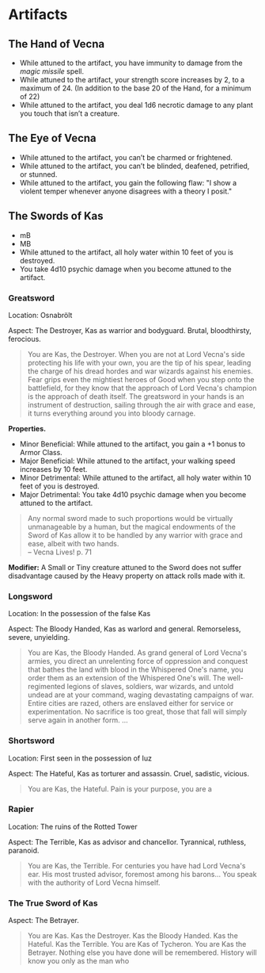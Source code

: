 # Artifacts

## The Hand of Vecna

- While attuned to the artifact, you have immunity to damage from the *magic missile* spell.
- While attuned to the artifact, your strength score increases by 2, to a maximum of 24. (In addition to the base 20 of the Hand, for a minimum of 22)
- While attuned to the artifact, you deal 1d6 necrotic damage to any plant you touch that isn’t a creature.

## The Eye of Vecna

- While attuned to the artifact, you can’t be charmed or frightened.
- While attuned to the artifact, you can’t be blinded, deafened, petrified, or stunned.
- While attuned to the artifact, you gain the following flaw: "I show a violent temper whenever anyone disagrees with a theory I posit."

## The Swords of Kas

- mB
- MB
- While attuned to the artifact, all holy water within 10 feet of you is destroyed.
- You take 4d10 psychic damage when you become attuned to the artifact.



### Greatsword
Location: Osnabrölt  

Aspect: The Destroyer, Kas as warrior and bodyguard. Brutal, bloodthirsty, ferocious.  

> You are Kas, the Destroyer. When you are not at Lord Vecna's side protecting his life with your own, you are the tip of his spear, leading the charge of his dread hordes and war wizards against his enemies. Fear grips even the mightiest heroes of Good when you step onto the battlefield, for they know that the approach of Lord Vecna's champion is the approach of death itself. The greatsword in your hands is an instrument of destruction, sailing through the air with grace and ease, it turns everything around you into bloody carnage.  
> 


**Properties.**

- Minor Beneficial: While attuned to the artifact, you gain a +1 bonus to Armor Class.
- Major Beneficial: While attuned to the artifact, your walking speed increases by 10 feet.
- Minor Detrimental: While attuned to the artifact, all holy water within 10 feet of you is destroyed.
- Major Detrimental: You take 4d10 psychic damage when you become attuned to the artifact.

> Any normal sword made to such proportions would be virtually unmanageable by a human, but the magical endowments of the Sword of Kas allow it to be handled by any warrior with grace and ease, albeit with two hands.  
>  – Vecna Lives! p. 71

**Modifier:** A Small or Tiny creature attuned to the Sword does not suffer disadvantage caused by the Heavy property on attack rolls made with it.  

### Longsword
Location: In the possession of the false Kas  

Aspect: The Bloody Handed, Kas as warlord and general. Remorseless, severe, unyielding.  

> You are Kas, the Bloody Handed. As grand general of Lord Vecna's armies, you direct an unrelenting force of oppression and conquest that bathes the land with blood in the Whispered One's name, you order them as an extension of the Whispered One's will. The well-regimented legions of slaves, soldiers, war wizards, and untold undead are at your command, waging devastating campaigns of war. Entire cities are razed, others are enslaved either for service or experimentation. No sacrifice is too great, those that fall will simply serve again in another form. ...  

### Shortsword
Location: First seen in the possession of Iuz  

Aspect: The Hateful, Kas as torturer and assassin. Cruel, sadistic, vicious.  

> You are Kas, the Hateful. Pain is your purpose, you are a 

### Rapier
Location: The ruins of the Rotted Tower  

Aspect: The Terrible, Kas as advisor and chancellor. Tyrannical, ruthless, paranoid.  

> You are Kas, the Terrible. For centuries you have had Lord Vecna's ear. His most trusted advisor, foremost among his barons... You speak with the authority of Lord Vecna himself. 

### The True Sword of Kas

Aspect: The Betrayer.

> You are Kas. Kas the Destroyer. Kas the Bloody Handed. Kas the Hateful. Kas the Terrible. You are Kas of Tycheron. You are Kas the Betrayer. Nothing else you have done will be remembered. History will know you only as the man who 
